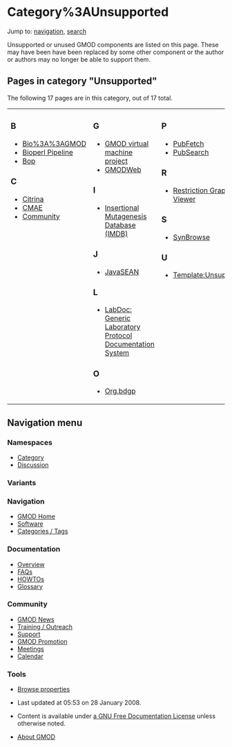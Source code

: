 



<span id="top"></span>




# <span dir="auto">Category%3AUnsupported</span>






Jump to: [navigation](#mw-navigation), [search](#p-search)


Unsupported or unused GMOD components are listed on this page. These may
have been have been replaced by some other component or the author or
authors may no longer be able to support them.


## Pages in category "Unsupported"

The following 17 pages are in this category, out of 17 total.



<table style="width: 100%;">
<colgroup>
<col style="width: 33%" />
<col style="width: 33%" />
<col style="width: 33%" />
</colgroup>
<tbody>
<tr class="odd" style="vertical-align: top;">
<td style="width: 33.3%"><h3 id="b">B</h3>
<ul>
<li><a href="Bio%3A%3AGMOD" title="Bio%3A%3AGMOD">Bio%3A%3AGMOD</a></li>
<li><a href="Bioperl_Pipeline" title="Bioperl Pipeline">Bioperl
Pipeline</a></li>
<li><a href="Bop" title="Bop">Bop</a></li>
</ul>
<h3 id="c">C</h3>
<ul>
<li><a href="Citrina" title="Citrina">Citrina</a></li>
<li><a href="CMAE" title="CMAE">CMAE</a></li>
<li><a href="Community" title="Community">Community</a></li>
</ul></td>
<td style="width: 33.3%"><h3 id="g">G</h3>
<ul>
<li><a href="GMOD_virtual_machine_project"
title="GMOD virtual machine project">GMOD virtual machine
project</a></li>
<li><a href="GMODWeb" title="GMODWeb">GMODWeb</a></li>
</ul>
<h3 id="i">I</h3>
<ul>
<li><a href="Insertional_Mutagenesis_Database_(IMDB)"
title="Insertional Mutagenesis Database (IMDB)">Insertional Mutagenesis
Database (IMDB)</a></li>
</ul>
<h3 id="j">J</h3>
<ul>
<li><a href="JavaSEAN" title="JavaSEAN">JavaSEAN</a></li>
</ul>
<h3 id="l">L</h3>
<ul>
<li><a href="LabDoc%3A_Generic_Laboratory_Protocol_Documentation_System"
title="LabDoc: Generic Laboratory Protocol Documentation System">LabDoc:
Generic Laboratory Protocol Documentation System</a></li>
</ul>
<h3 id="o">O</h3>
<ul>
<li><a href="Org.bdgp" title="Org.bdgp">Org.bdgp</a></li>
</ul></td>
<td style="width: 33.3%"><h3 id="p">P</h3>
<ul>
<li><a href="PubFetch" title="PubFetch">PubFetch</a></li>
<li><a href="PubSearch" title="PubSearch">PubSearch</a></li>
</ul>
<h3 id="r">R</h3>
<ul>
<li><a href="Restriction_Graphic_Viewer"
title="Restriction Graphic Viewer">Restriction Graphic Viewer</a></li>
</ul>
<h3 id="s">S</h3>
<ul>
<li><a href="SynBrowse" title="SynBrowse">SynBrowse</a></li>
</ul>
<h3 id="u">U</h3>
<ul>
<li><a href="Template:Unsupported"
title="Template:Unsupported">Template:Unsupported</a></li>
</ul></td>
</tr>
</tbody>
</table>








## Navigation menu



### Namespaces

- <span id="ca-nstab-category"><a href="Category%3AUnsupported" accesskey="c"
  title="View the category page [c]">Category</a></span>
- <span id="ca-talk"><a
  href="http://gmod.org/mediawiki/index.php?title=Category_talk:Unsupported&amp;action=edit&amp;redlink=1"
  accesskey="t"
  title="Discussion about the content page [t]">Discussion</a></span>


### 

### Variants[](#)








<a href="Main_Page"
style="background-image: url(../images/GMOD-cogs.png);"
title="Visit the main page"></a>


### Navigation



- <span id="n-GMOD-Home">[GMOD Home](Main_Page)</span>
- <span id="n-Software">[Software](GMOD_Components)</span>
- <span id="n-Categories-.2F-Tags">[Categories /
  Tags](Categories)</span>




### Documentation



- <span id="n-Overview">[Overview](Overview)</span>
- <span id="n-FAQs">[FAQs](Category%3AFAQ)</span>
- <span id="n-HOWTOs">[HOWTOs](Category%3AHOWTO)</span>
- <span id="n-Glossary">[Glossary](Glossary)</span>




### Community



- <span id="n-GMOD-News">[GMOD News](GMOD_News)</span>
- <span id="n-Training-.2F-Outreach">[Training /
  Outreach](Training_and_Outreach)</span>
- <span id="n-Support">[Support](Support)</span>
- <span id="n-GMOD-Promotion">[GMOD Promotion](GMOD_Promotion)</span>
- <span id="n-Meetings">[Meetings](Meetings)</span>
- <span id="n-Calendar">[Calendar](Calendar)</span>




### Tools

- <span id="t-smwbrowselink"><a href="Special%3ABrowse/Category%3AUnsupported" rel="smw-browse">Browse
  properties</a></span>



- <span id="footer-info-lastmod">Last updated at 05:53 on 28 January
  2008.</span>
<!-- - <span id="footer-info-viewcount">17,791 page views.</span> -->
- <span id="footer-info-copyright">Content is available under
  <a href="http://www.gnu.org/licenses/fdl-1.3.html" class="external"
  rel="nofollow">a GNU Free Documentation License</a> unless otherwise
  noted.</span>

<!-- -->

- <span id="footer-places-about">[About
  GMOD](GMOD%3AAbout "GMOD%3AAbout")</span>

<!-- -->





